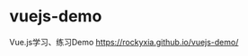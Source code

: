 # vuejs-demo
Vue.js学习、练习Demo <a href="https://rockyxia.github.io/vuejs-demo/" target="_blank">https://rockyxia.github.io/vuejs-demo/</a>

